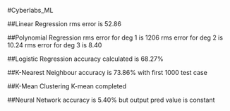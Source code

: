 #Cyberlabs_ML

##Linear Regression
rms error is 52.86

##Polynomial Regression
rms error for deg 1 is 1206
rms error for deg 2 is 10.24
rms error for deg 3 is 8.40

##Logistic Regression
accuracy calculated is 68.27%

##K-Nearest Neighbour
accuracy is 73.86% with first 1000 test case

##K-Mean Clustering
K-mean completed

##Neural Network
accuracy is 5.40% but output pred value is constant 
